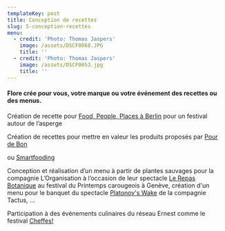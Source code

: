 ```yaml
---
templateKey: post
title: Conception de recettes
slug: 5-conception-recettes
menu:
  - credit: 'Photo: Thomas Jaspers'
    image: /assets/DSCF0068.JPG
    title: ''
  - credit: 'Photo: Thomas Jaspers'
    image: /assets/DSCF0053.jpg
    title: ''
---
```

#### Flore crée pour vous, votre marque ou votre événement des recettes ou des menus.

Création de recette pour [Food, People, Places à Berlin](http://www.foodpeopleplaces.com/asparagus-recipe-asparagus-flan-with-green-tartar/) pour un festival autour de l’asperge

Création de recettes pour mettre en valeur les produits proposés par [Pour de Bon](https://blog.pourdebon.com/tagliatelles-de-printemps/)

[](https://blog.pourdebon.com/tagliatelles-de-printemps/)ou [Smartfooding](https://www.smartfooding.com/fr/blog/366_pancakes-sales-sans-gluten-legumes-sautes-sauce-au-yaourt-matcha-citron-et-granola-sale.html)

Conception et réalisation d’un menu à partir de plantes sauvages pour la compagnie L’Organisation à l’occasion de leur spectacle [Le Repas Botanique](https://www.facebook.com/events/ville-de-carouge/th%C3%A9%C3%A2tre-participatif-le-repas-botanique-printemps-carougeois/1078936022298190/) au festival du Printemps carougeois à Genève, création d'un menu pour le banquet du spectacle [Platonov's Wake](http://www.lilasenscene.com/decouvrir/platonovs-wake) de la compagnie Tactus, ...

Participation à des événements culinaires du réseau Ernest comme le festival [Cheffes!](https://us15.campaign-archive.com/?u=be6e33761d9ccbe9ed9a652c4&id=bbef9e75e2)
